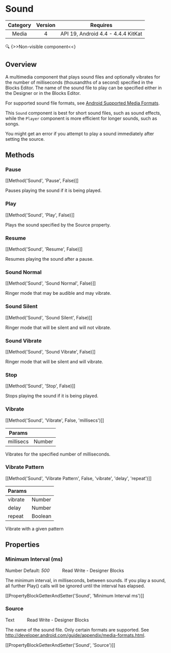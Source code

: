 # Sound

| Category | Version | Requires |
|:--------:|:-------:|:--------:|
|Media|4|API 19, Android 4.4 - 4.4.4 KitKat|

:mag: {>>Non-visible component<<}

## Overview

A multimedia component that plays sound files and optionally vibrates for the number of milliseconds (thousandths of a second) specified in the Blocks Editor. The name of the sound file to play can be specified either in the Designer or in the Blocks Editor.

 

For supported sound file formats, see <a href="http://developer.android.com/guide/appendix/media-formats.html" target="_blank">Android Supported Media Formats</a>.

This `` Sound `` component is best for short sound files, such as sound effects, while the `` Player `` component is more efficient for longer sounds, such as songs.

You might get an error if you attempt to play a sound immediately after setting the source.

## Methods

### Pause

[[Method('Sound', 'Pause', False)]]

Pauses playing the sound if it is being played.

### Play

[[Method('Sound', 'Play', False)]]

Plays the sound specified by the Source property.

### Resume

[[Method('Sound', 'Resume', False)]]

Resumes playing the sound after a pause.

### Sound Normal

[[Method('Sound', 'Sound Normal', False)]]

Ringer mode that may be audible and may vibrate.

### Sound Silent

[[Method('Sound', 'Sound Silent', False)]]

Ringer mode that will be silent and will not vibrate.

### Sound Vibrate

[[Method('Sound', 'Sound Vibrate', False)]]

Ringer mode that will be silent and will vibrate.

### Stop

[[Method('Sound', 'Stop', False)]]

Stops playing the sound if it is being played.

### Vibrate

[[Method('Sound', 'Vibrate', False, 'millisecs')]]

| Params | []() |
|--------|------|
|millisecs|Number|


Vibrates for the specified number of milliseconds.

### Vibrate Pattern

[[Method('Sound', 'Vibrate Pattern', False, 'vibrate', 'delay', 'repeat')]]

| Params | []() |
|--------|------|
|vibrate|Number|
|delay|Number|
|repeat|Boolean|


Vibrate with a given pattern

## Properties

### Minimum Interval (ms)

<span class="chip chip-number">Number</span> <span class="chip chip-number">Default: <i>500</i></span>&nbsp;&nbsp;&nbsp;&nbsp;&nbsp;&nbsp;&nbsp;&nbsp;&nbsp;&nbsp;<span class="chip chip-rw">Read</span> <span class="chip chip-rw">Write</span> - <span class="chip chip-bd">Designer</span> <span class="chip chip-bd">Blocks</span> 

The minimum interval, in milliseconds, between sounds. If you play a sound, all further Play() calls will be ignored until the interval has elapsed.

[[PropertyBlockGetterAndSetter('Sound', 'Minimum Interval ms')]]

### Source

<span class="chip chip-text">Text</span>&nbsp;&nbsp;&nbsp;&nbsp;&nbsp;&nbsp;&nbsp;&nbsp;&nbsp;&nbsp;<span class="chip chip-rw">Read</span> <span class="chip chip-rw">Write</span> - <span class="chip chip-bd">Designer</span> <span class="chip chip-bd">Blocks</span> 

The name of the sound file. Only certain formats are supported. See http://developer.android.com/guide/appendix/media-formats.html.

[[PropertyBlockGetterAndSetter('Sound', 'Source')]]